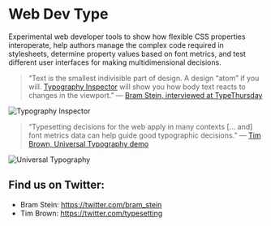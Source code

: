 # Web Dev Type

Experimental web developer tools to show how flexible CSS properties interoperate, help authors manage the complex code required in stylesheets, determine property values based on font metrics, and test different user interfaces for making multidimensional decisions.

> “Text is the smallest indivisible part of design. A design “atom” if you will. [Typography Inspector](https://www.bramstein.com/typography-inspector) will show you how body text reacts to changes in the viewport.” — [Bram Stein, interviewed at TypeThursday](https://medium.com/type-thursday/improve-your-web-typography-with-this-one-plug-in-6f493d963072)

![Typography Inspector](https://user-images.githubusercontent.com/114871/41773372-25183462-761c-11e8-9fe4-1cdf6d22e99a.png)


> “Typesetting decisions for the web apply in many contexts [... and] font metrics data can help guide good typographic decisions.” — [Tim Brown, Universal Typography demo](http://universaltypography.com/demo/)

![Universal Typography](https://user-images.githubusercontent.com/114871/41774051-6c103bba-761e-11e8-93a4-4bb325ad1e5e.png)

## Find us on Twitter:

* Bram Stein: https://twitter.com/bram_stein
* Tim Brown: https://twitter.com/typesetting
